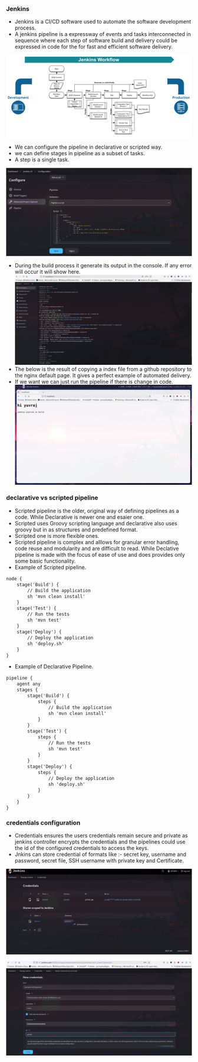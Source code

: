 

### Jenkins

- Jenkins is a CI/CD software used to automate the software development process.
- A jenkins pipeline is a expressway of events and tasks interconnected in sequence where each step of software build and delivery could be expressed in code for the for fast and efficient software delivery.

![](Images/d13-jenkins-workflow.png)

- We can configure the pipeline in declarative or scripted way.
- we can define stages in pipeline as a subset of tasks.
- A step is a single task.

![](Images/d13-pipelinec.png)

- During the build process it generate its output in the console. If any error will occur it will show here.
![](Images/d13-console.png)
- The below is the result of copying a index file from a github repository to the nginx default page. It gives a perfect example of automated delivery.
- If we want we can just run the pipeline if there is change in code.
![](Images/d13-html.png)





### declarative vs scripted pipeline

- Scripted pipeline is the older, original way of defining pipelines as a code. While Declarative is newer one and esaier one.
- Scripted uses Groovy scripting language and declarative also uses groovy but in as structures and predefined format.
- Scripted one is more flexible ones.
- Scripted pipeline is complex and alllows for granular error handling, code reuse and modularity and are difficult to read. While Declative pipeline is made with the focus of ease of use and does provides only some basic functionality.
- Example of Scripted pipeline.
```
node {  
    stage('Build') {  
        // Build the application  
        sh 'mvn clean install'  
    }  
    stage('Test') {  
        // Run the tests  
        sh 'mvn test'  
    }  
    stage('Deploy') {  
        // Deploy the application  
        sh 'deploy.sh'  
    }  
}
```

- Example of Declarative Pipeline.
```
pipeline {  
    agent any  
    stages {  
        stage('Build') {  
            steps {  
                // Build the application  
                sh 'mvn clean install'  
            }  
        }  
        stage('Test') {  
            steps {  
                // Run the tests  
                sh 'mvn test'  
            }  
        }  
        stage('Deploy') {  
            steps {  
                // Deploy the application  
                sh 'deploy.sh'  
            }  
        }  
    }  
}

```


### credentials configuration

- Credentials ensures the users credentials remain secure and private as jenkins controller encrypts the credentials and the pipelines could use the id of the configured credentials to access the keys.
- Jnkins can store credential of formats like :- secret key, username and password, secret file, SSH username with private key and Certificate.


![](Images/d13-credentiala.png)

![](Images/d13-credentialc.png)
